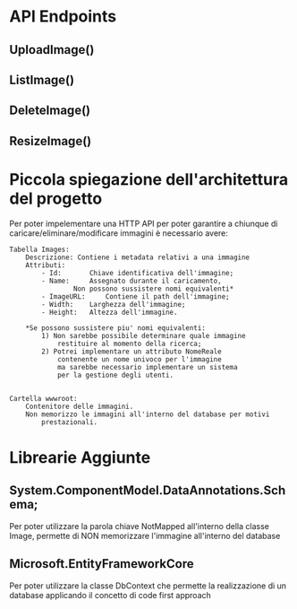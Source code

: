 # API Endpoints
## UploadImage()
## ListImage()
## DeleteImage()
## ResizeImage()

# Piccola spiegazione dell'architettura del progetto
Per poter impelementare una HTTP API per poter garantire a chiunque
	di caricare/eliminare/modificare immagini è necessario avere:
	
	Tabella Images:
		Descrizione: Contiene i metadata relativi a una immagine
		Attributi:
			- Id: 		Chiave identificativa dell'immagine;
			- Name: 	Assegnato durante il caricamento,
					Non possono sussistere nomi equivalenti*
			- ImageURL: 	Contiene il path dell'immagine;
			- Width:	Larghezza dell'immagine;
			- Height:	Altezza dell'immagine.

		*Se possono sussistere piu' nomi equivalenti:
			1) Non sarebbe possibile determinare quale immagine 
				restituire al momento della ricerca;
			2) Potrei implementare un attributo NomeReale 
				contenente un nome univoco per l'immagine 
				ma sarebbe necessario implementare un sistema
				per la gestione degli utenti.

		
	Cartella wwwroot:
		Contenitore delle immagini.
		Non memorizzo le immagini all'interno del database per motivi
			prestazionali.

# Librearie Aggiunte
##	System.ComponentModel.DataAnnotations.Schema;
Per poter utilizzare la parola chiave NotMapped all'interno della classe Image,
permette di NON memorizzare l'immagine all'interno del database
##	Microsoft.EntityFrameworkCore
Per poter utilizzare la classe DbContext che permette la realizzazione di un
database applicando il concetto di code first approach
		
